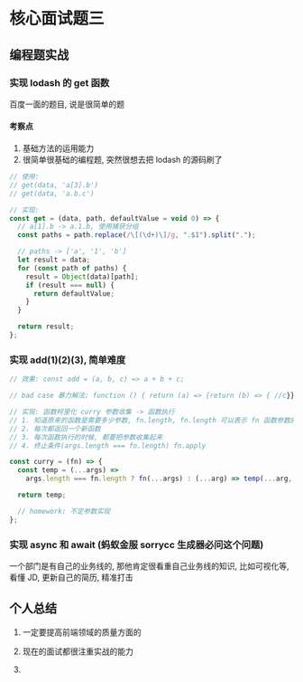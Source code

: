 # 核心面试题三

## 编程题实战

### 实现 lodash 的 get 函数

百度一面的题目, 说是很简单的题

#### 考察点

1. 基础方法的运用能力
2. 很简单很基础的编程题, 突然很想去把 lodash 的源码刷了

```js
// 使用:
// get(data, 'a[3].b')
// get(data, 'a.b.c')

// 实现:
const get = (data, path, defaultValue = void 0) => {
  // a[1].b -> a.1.b, 使用捕获分组
  const paths = path.replace(/\[(\d+)\]/g, ".$1").split(".");

  // paths -> ['a', '1', 'b']
  let result = data;
  for (const path of paths) {
    result = Object(data)[path];
    if (result === null) {
      return defaultValue;
    }
  }

  return result;
};
```

### 实现 add(1)(2)(3), 简单难度

```js
// 效果: const add = (a, b, c) => a + b + c;

// bad case 暴力解法: function () { return (a) => {return (b) => { //c}}}

// 实现: 函数柯里化 curry 参数收集 -> 函数执行
// 1. 知道原来的函数是需要多少参数, fn.length, fn.length 可以表示 fn 函数参数的个数
// 2. 每次都返回一个新函数
// 3. 每次函数执行的时候, 都要把参数收集起来
// 4. 终止条件(args.length === fn.length) fn.apply

const curry = (fn) => {
  const temp = (...args) =>
    args.length === fn.length ? fn(...args) : (...arg) => temp(...arg, ...args);

  return temp;

  // homework: 不定参数实现
};
```

### 实现 async 和 await (蚂蚁金服 sorrycc 生成器必问这个问题)

一个部门是有自己的业务线的, 那他肯定很看重自己业务线的知识, 比如可视化等, 看懂 JD, 更新自己的简历, 精准打击

## 个人总结

1. 一定要提高前端领域的质量方面的

2. 现在的面试都很注重实战的能力

3.
